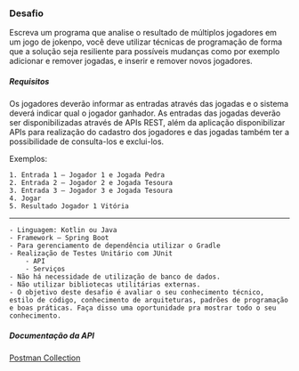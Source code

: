 ### Desafio

Escreva um programa que analise o resultado de múltiplos jogadores em um jogo de jokenpo, você deve utilizar técnicas de programação de forma que a solução seja resiliente para possíveis mudanças como por exemplo adicionar e remover jogadas, e inserir e remover novos jogadores.

##### Requisitos

Os jogadores deverão informar as entradas através das jogadas e o sistema deverá indicar qual o jogador ganhador. 
As entradas das jogadas deverão ser disponibilizadas através de APIs REST, além da aplicação disponibilizar APIs para realização do cadastro dos jogadores e das jogadas também ter a possibilidade de consulta-los e exclui-los.

Exemplos:

    1. Entrada 1 – Jogador 1 e Jogada Pedra
    2. Entrada 2 – Jogador 2 e Jogada Tesoura
    3. Entrada 3 – Jogador 3 e Jogada Tesoura
    4. Jogar 
    5. Resultado Jogador 1 Vitória

---

    - Linguagem: Kotlin ou Java
    - Framework – Spring Boot
    - Para gerenciamento de dependência utilizar o Gradle
    - Realização de Testes Unitário com JUnit
        - API
        - Serviços
    - Não há necessidade de utilização de banco de dados.
    - Não utilizar bibliotecas utilitárias externas.
    - O objetivo deste desafio é avaliar o seu conhecimento técnico, estilo de código, conhecimento de arquiteturas, padrões de programação e boas práticas. Faça disso uma oportunidade pra mostrar todo o seu conhecimento.
    
##### Documentação da API
[Postman Collection](https://documenter.getpostman.com/view/3335352/SzmccKN4)